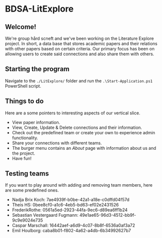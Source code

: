 # BDSA-LitExplore

## Welcome!
We're group hård scneft and we've been working on the Literature Explore project. In short, a data base that stores academic papers and their relations with other papers based on certain criteria. Our primary focus has been on allowing users to create said connections and also share them with others. 

## Starting the program
Navigate to the ``./LitExplore/`` folder and run the ``.\Start-Application.ps1`` PowerShell script.

## Things to do
Here are a some pointers to interesting aspects of our vertical slice.
- View paper information.
- View, Create, Update & Delete connections and their information.
- Check out the predefined team or create your own to experience admin functionality.
- Share your connections with different teams.
- The burger menu contains an *About* page with information about us and the project.
- Have fun!

## Testing teams
If you want to play around with adding and removing team members, here are some predefined ones.
- Nadja Brix Koch: 7ae4939f-b0be-42a1-a18e-c0dffd04f57d
- Theis HS: 0bee8cf0-a1c6-4eb5-bd63-ef02e2431526
- FrederikRothe: 0561a5ed-2923-44fa-9ec6-d89ea6ff1b24
- Sebastian Vestergaard Fugmann: 49e1ae65-96d3-4512-bb9f-9c9e9024e735
- Caspar Marschall: 16442aef-a6d9-4c07-8b8f-6536a0af3a72
- Emil Houlborg: caba8b01-f802-4a62-a4db-6b34992627b7
